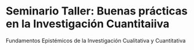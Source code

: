 # Seminario Taller: Buenas prácticas en la Investigación Cuantitaiiva
Fundamentos Epistémicos de la Investigación Cualitativa y Cuantitativa
